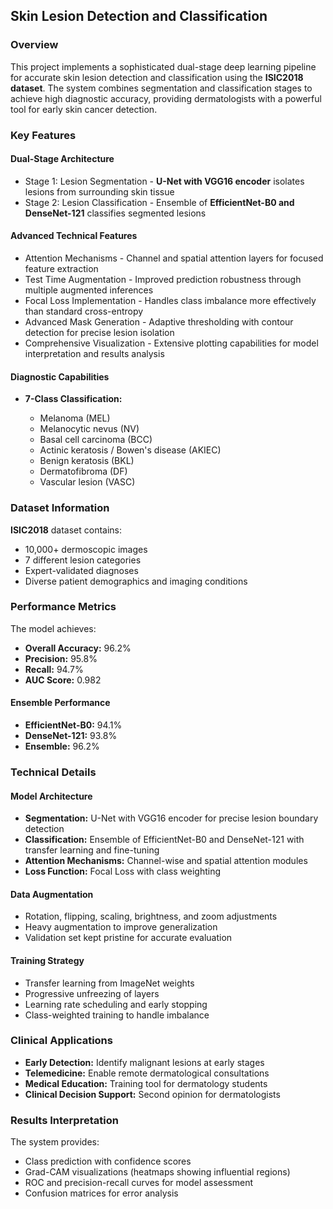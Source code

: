 ## Skin Lesion Detection and Classification

### **Overview**

This project implements a sophisticated dual-stage deep learning pipeline for accurate skin lesion detection and classification using the **ISIC2018 dataset**. The system combines segmentation and classification stages to achieve high diagnostic accuracy, providing dermatologists with a powerful tool for early skin cancer detection.

### Key Features

#### **Dual-Stage Architecture**

- Stage 1: Lesion Segmentation - **U-Net with VGG16 encoder** isolates lesions from surrounding skin tissue
- Stage 2: Lesion Classification - Ensemble of **EfficientNet-B0 and DenseNet-121** classifies segmented lesions

#### **Advanced Technical Features**

- Attention Mechanisms - Channel and spatial attention layers for focused feature extraction
- Test Time Augmentation - Improved prediction robustness through multiple augmented inferences
- Focal Loss Implementation - Handles class imbalance more effectively than standard cross-entropy
- Advanced Mask Generation - Adaptive thresholding with contour detection for precise lesion isolation
- Comprehensive Visualization - Extensive plotting capabilities for model interpretation and results analysis

#### **Diagnostic Capabilities**

- **7-Class Classification:**

   - Melanoma (MEL)
   - Melanocytic nevus (NV)
   - Basal cell carcinoma (BCC)
   - Actinic keratosis / Bowen's disease (AKIEC)
   - Benign keratosis (BKL)
   - Dermatofibroma (DF)
   - Vascular lesion (VASC)

### Dataset Information

**ISIC2018** dataset contains:

- 10,000+ dermoscopic images
- 7 different lesion categories
- Expert-validated diagnoses
- Diverse patient demographics and imaging conditions

### Performance Metrics

The model achieves:

- **Overall Accuracy:** 96.2%
- **Precision:** 95.8%
- **Recall:** 94.7%
- **AUC Score:** 0.982

#### Ensemble Performance

- **EfficientNet-B0:** 94.1%  
- **DenseNet-121:** 93.8%  
- **Ensemble:** 96.2%  

### Technical Details

#### **Model Architecture** 

- **Segmentation:** U-Net with VGG16 encoder for precise lesion boundary detection  
- **Classification:** Ensemble of EfficientNet-B0 and DenseNet-121 with transfer learning and fine-tuning  
- **Attention Mechanisms:** Channel-wise and spatial attention modules  
- **Loss Function:** Focal Loss with class weighting

#### Data Augmentation

- Rotation, flipping, scaling, brightness, and zoom adjustments  
- Heavy augmentation to improve generalization  
- Validation set kept pristine for accurate evaluation

#### Training Strategy

- Transfer learning from ImageNet weights  
- Progressive unfreezing of layers  
- Learning rate scheduling and early stopping  
- Class-weighted training to handle imbalance

### Clinical Applications

- **Early Detection:** Identify malignant lesions at early stages  
- **Telemedicine:** Enable remote dermatological consultations  
- **Medical Education:** Training tool for dermatology students  
- **Clinical Decision Support:** Second opinion for dermatologists

### Results Interpretation

The system provides:

- Class prediction with confidence scores  
- Grad-CAM visualizations (heatmaps showing influential regions)  
- ROC and precision-recall curves for model assessment  
- Confusion matrices for error analysis

